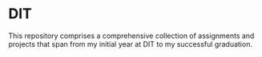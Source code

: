 # DIT 
This repository comprises a comprehensive collection of assignments and projects that span from my initial year at DIT to my successful graduation.


